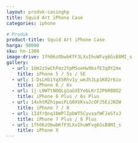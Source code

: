 ```yaml
---
layout: produk-casinghp
title: Squid Art iPhone Case
categories: iphone

# Produk
product-title: Squid Art iPhone Case
harga: 90000
sku: hn-1380
image-drive: 1fhO6zObwbKfF3LXuIhuWFvg6GsB8MI_s
gallery:
  - url: 1Um2z5wChFmz2YpMSoeHw9bsfE3q0Y2mx
    title: iPhone 5 / 5s / SE
  - url: 1-DsLHb1YqX5Rhv1y_wmJhJLp1K02r6io
    title: iPhone 6 / 6s
  - url: 1j-L0WTtNOQLg1aGXEYebLKrI2P6R8BO2
    title: iPhone 6 Plus / 6s Plus
  - url: 14xhtMZhipwiFLG0XVKsuJcOFJ5EzJNIW
    title: iPhone 7 / 8
  - url: 1IdfrQnq1bWPlIpbWT5CyvxafWFJeSfxJ
    title: iPhone 7 Plus / 8 Plus
  - url: 1fhO6zObwbKfF3LXuIhuWFvg6GsB8MI_s
    title: iPhone X
---
```

